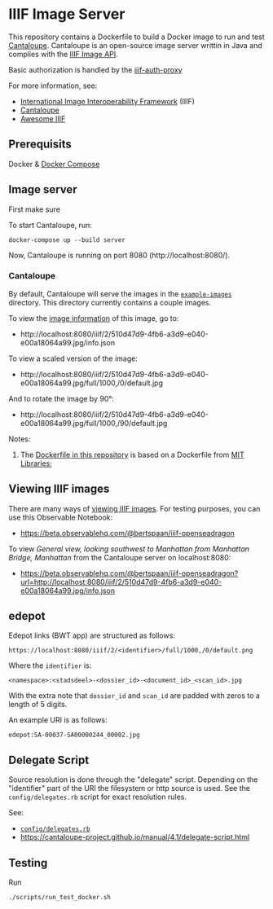 # IIIF Image Server

This repository contains a Dockerfile to build a Docker image to run and test [Cantaloupe](https://medusa-project.github.io/cantaloupe/).
Cantaloupe is an open-source image server writtin in Java and complies with the [IIIF Image API](https://iiif.io/api/image/2.1/).

Basic authorization is handled by the [iiif-auth-proxy](https://github.com/Amsterdam/iiif-auth-proxy)

For more information, see:

- [International Image Interoperability Framework](https://iiif.io/) (IIIF)
- [Cantaloupe](https://cantaloupe-project.github.io/)
- [Awesome IIIF](https://github.com/IIIF/awesome-iiif)

## Prerequisits
Docker & [Docker Compose](https://docs.docker.com/compose/)

## Image server

First make sure

To start Cantaloupe, run:

    docker-compose up --build server

Now, Cantaloupe is running on port 8080 (http://localhost:8080/).

### Cantaloupe 
By default, Cantaloupe will serve the images in the [`example-images`](example-images) directory. This directory currently contains a couple images.

To view the [image information](https://iiif.io/api/image/2.1/#image-information) of this image, go to:

- http://localhost:8080/iiif/2/510d47d9-4fb6-a3d9-e040-e00a18064a99.jpg/info.json

To view a scaled version of the image:

- http://localhost:8080/iiif/2/510d47d9-4fb6-a3d9-e040-e00a18064a99.jpg/full/1000,/0/default.jpg

And to rotate the image by 90°:

- http://localhost:8080/iiif/2/510d47d9-4fb6-a3d9-e040-e00a18064a99.jpg/full/1000,/90/default.jpg

Notes:

1. The [Dockerfile in this repository](Dockerfile) is based on a Dockerfile from [MIT Libraries](https://github.com/MITLibraries/docker-cantaloupe/blob/master/Dockerfile);

## Viewing IIIF images

There are many ways of [viewing IIIF images](https://iiif.io/apps-demos/#image-viewing-clients). For testing purposes, you can use this Observable Notebook:

- https://beta.observablehq.com/@bertspaan/iiif-openseadragon

To view _General view, looking southwest to Manhattan from Manhattan Bridge, Manhattan_ from the Cantaloupe server on localhost:8080:

- https://beta.observablehq.com/@bertspaan/iiif-openseadragon?url=http://localhost:8080/iiif/2/510d47d9-4fb6-a3d9-e040-e00a18064a99.jpg/info.json

## edepot

Edepot links (BWT app) are structured as follows:

    https://localhost:8080/iiif/2/<identifier>/full/1000,/0/default.png

Where the `identifier` is:

    <namespace>:<stadsdeel>-<dossier_id>-<document_id>_<scan_id>.jpg

With the extra note that `dossier_id` and `scan_id` are padded with zeros to a length of 5 digits.

An example URI is as follows: 

    edepot:SA-00037-SA00000244_00002.jpg
    

## Delegate Script

Source resolution is done through the "delegate" script. Depending on the "identifier" part of the URI the filesystem or http source is used. See the `config/delegates.rb` script for exact resolution rules.

See:

- [`config/delegates.rb`](config/delegates.rb)
- https://cantaloupe-project.github.io/manual/4.1/delegate-script.html

## Testing

Run

    ./scripts/run_test_docker.sh
